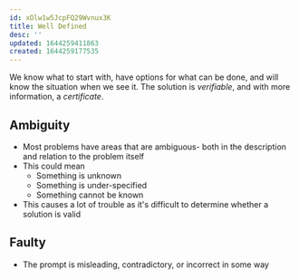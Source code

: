 ```yaml
---
id: xOlw1w5JcpFQ29Wvnux3K
title: Well Defined
desc: ''
updated: 1644259411863
created: 1644259177535
---
```


We know what to start with, have options for what can be done, and will know the situation when we see it. The solution is *verifiable*, and with more information, a *certificate*.

## Ambiguity
- Most problems have areas that are ambiguous- both in the description and relation to the problem itself
- This could mean
  - Something is unknown
  - Something is under-specified
  - Something cannot be known
- This causes a lot of trouble as it's difficult to determine whether a solution is valid
## Faulty
- The prompt is misleading, contradictory, or incorrect in some way
